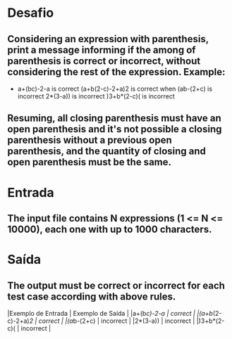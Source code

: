 # Desafio
## Considering an expression with parenthesis, print a message informing if the among of parenthesis is correct or incorrect, without considering the rest of the expression. Example:

- a+(bc)-2-a is correct (a+b(2-c)-2+a)2 is correct when (ab-(2+c) is incorrect 2*(3-a)) is incorrect )3+b*(2-c)( is incorrect

## Resuming, all closing parenthesis must have an open parenthesis and it's not possible a closing parenthesis without a previous open parenthesis, and the quantity of closing and open parenthesis must be the same.

# Entrada
## The input file contains N expressions (1 <= N <= 10000), each one with up to 1000 characters.

# Saída
## The output must be correct or incorrect for each test case according with above rules.

|Exemplo de Entrada | Exemplo de Saída |
|a+(b*c)-2-a	      | correct          |
|(a+b*(2-c)-2+a)*2  | correct          |
|(a*b-(2+c)         | incorrect        |
|2*(3-a))           | incorrect        |
|)3+b*(2-c)(        | incorrect        |

